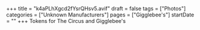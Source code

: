 +++
title = "k4aPLhXgcd2fYsrQHsv5.avif"
draft = false
tags = ["Photos"]
categories = ["Unknown Manufacturers"]
pages = ["Gigglebee's"]
startDate = ""
+++
Tokens for The Circus and Gigglebee's
